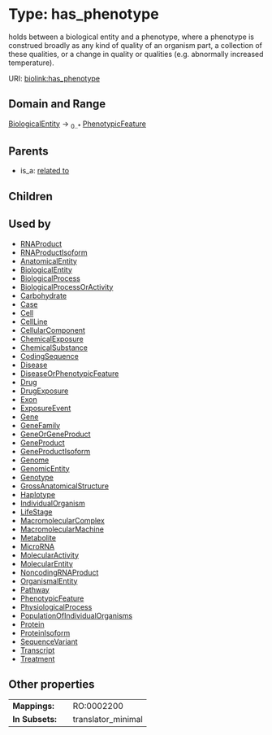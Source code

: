 
# Type: has_phenotype


holds between a biological entity and a phenotype, where a phenotype is construed broadly as any kind of quality of an organism part, a collection of these qualities, or a change in quality or qualities (e.g. abnormally increased temperature).

URI: [biolink:has_phenotype](https://w3id.org/biolink/vocab/has_phenotype)


## Domain and Range

[BiologicalEntity](BiologicalEntity.md) ->  <sub>0..*</sub> [PhenotypicFeature](PhenotypicFeature.md)

## Parents

 *  is_a: [related to](related_to.md)

## Children


## Used by

 * [RNAProduct](RNAProduct.md)
 * [RNAProductIsoform](RNAProductIsoform.md)
 * [AnatomicalEntity](AnatomicalEntity.md)
 * [BiologicalEntity](BiologicalEntity.md)
 * [BiologicalProcess](BiologicalProcess.md)
 * [BiologicalProcessOrActivity](BiologicalProcessOrActivity.md)
 * [Carbohydrate](Carbohydrate.md)
 * [Case](Case.md)
 * [Cell](Cell.md)
 * [CellLine](CellLine.md)
 * [CellularComponent](CellularComponent.md)
 * [ChemicalExposure](ChemicalExposure.md)
 * [ChemicalSubstance](ChemicalSubstance.md)
 * [CodingSequence](CodingSequence.md)
 * [Disease](Disease.md)
 * [DiseaseOrPhenotypicFeature](DiseaseOrPhenotypicFeature.md)
 * [Drug](Drug.md)
 * [DrugExposure](DrugExposure.md)
 * [Exon](Exon.md)
 * [ExposureEvent](ExposureEvent.md)
 * [Gene](Gene.md)
 * [GeneFamily](GeneFamily.md)
 * [GeneOrGeneProduct](GeneOrGeneProduct.md)
 * [GeneProduct](GeneProduct.md)
 * [GeneProductIsoform](GeneProductIsoform.md)
 * [Genome](Genome.md)
 * [GenomicEntity](GenomicEntity.md)
 * [Genotype](Genotype.md)
 * [GrossAnatomicalStructure](GrossAnatomicalStructure.md)
 * [Haplotype](Haplotype.md)
 * [IndividualOrganism](IndividualOrganism.md)
 * [LifeStage](LifeStage.md)
 * [MacromolecularComplex](MacromolecularComplex.md)
 * [MacromolecularMachine](MacromolecularMachine.md)
 * [Metabolite](Metabolite.md)
 * [MicroRNA](MicroRNA.md)
 * [MolecularActivity](MolecularActivity.md)
 * [MolecularEntity](MolecularEntity.md)
 * [NoncodingRNAProduct](NoncodingRNAProduct.md)
 * [OrganismalEntity](OrganismalEntity.md)
 * [Pathway](Pathway.md)
 * [PhenotypicFeature](PhenotypicFeature.md)
 * [PhysiologicalProcess](PhysiologicalProcess.md)
 * [PopulationOfIndividualOrganisms](PopulationOfIndividualOrganisms.md)
 * [Protein](Protein.md)
 * [ProteinIsoform](ProteinIsoform.md)
 * [SequenceVariant](SequenceVariant.md)
 * [Transcript](Transcript.md)
 * [Treatment](Treatment.md)

## Other properties

|  |  |  |
| --- | --- | --- |
| **Mappings:** | | RO:0002200 |
| **In Subsets:** | | translator_minimal |

